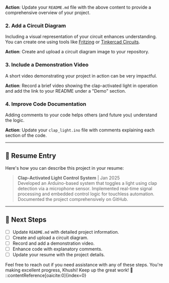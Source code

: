 
**Action**: Update your `README.md` file with the above content to provide a comprehensive overview of your project.

### 2. Add a Circuit Diagram

Including a visual representation of your circuit enhances understanding. You can create one using tools like [Fritzing](https://fritzing.org/) or [Tinkercad Circuits](https://www.tinkercad.com/circuits).

**Action**: Create and upload a circuit diagram image to your repository.

### 3. Include a Demonstration Video

A short video demonstrating your project in action can be very impactful.

**Action**: Record a brief video showing the clap-activated light in operation and add the link to your README under a "Demo" section.

### 4. Improve Code Documentation

Adding comments to your code helps others (and future you) understand the logic.

**Action**: Update your `clap_light.ino` file with comments explaining each section of the code.

---

## 📝 Resume Entry

Here's how you can describe this project in your resume:

> **Clap-Activated Light Control System** | Jan 2025  
> Developed an Arduino-based system that toggles a light using clap detection via a microphone sensor. Implemented real-time signal processing and embedded control logic for touchless automation. Documented the project comprehensively on GitHub.

---

## 🚀 Next Steps

- [ ] Update `README.md` with detailed project information.
- [ ] Create and upload a circuit diagram.
- [ ] Record and add a demonstration video.
- [ ] Enhance code with explanatory comments.
- [ ] Update your resume with the project details.

Feel free to reach out if you need assistance with any of these steps. You're making excellent progress, Khushi! Keep up the great work! 💪
::contentReference[oaicite:0]{index=0}
 
